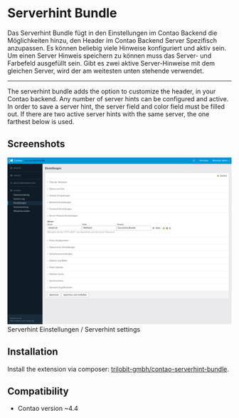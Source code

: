 Serverhint Bundle
================

Das Serverhint Bundle fügt in den Einstellungen im Contao Backend die Möglichkeiten hinzu, den Header im Contao Backend Server Spezifisch anzupassen. Es können beliebig viele Hinweise konfiguriert und aktiv sein. Um einen Server Hinweis speichern zu können muss das Server- und Farbefeld ausgefüllt sein. Gibt es zwei aktive Server-Hinweise mit dem gleichen Server, wird der am weitesten unten stehende verwendet.

---

The serverhint bundle adds the option to customize the header, in your Contao backend. Any number of server hints can be configured and active. In order to save a server hint, the server field and color field must be filled out. If there are two active server hints with the same server, the one farthest below is used.


Screenshots
-----------

![](docs/images/serverhint_backend.png)
Serverhint Einstellungen / Serverhint settings


Installation
------------

Install the extension via composer: [trilobit-gmbh/contao-serverhint-bundle](https://packagist.org/packages/trilobit-gmbh/contao-serverhint-bundle).


Compatibility
-------------

- Contao version ~4.4